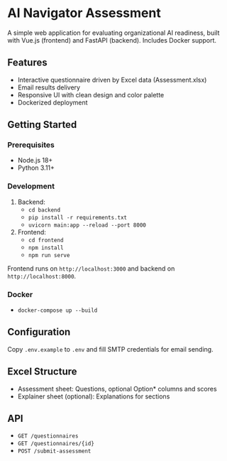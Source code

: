# AI Navigator Assessment

A simple web application for evaluating organizational AI readiness, built with Vue.js (frontend) and FastAPI (backend). Includes Docker support.

## Features
- Interactive questionnaire driven by Excel data (Assessment.xlsx)
- Email results delivery
- Responsive UI with clean design and color palette
- Dockerized deployment

## Getting Started

### Prerequisites
- Node.js 18+
- Python 3.11+

### Development
1. Backend:
   - `cd backend`
   - `pip install -r requirements.txt`
   - `uvicorn main:app --reload --port 8000`
2. Frontend:
   - `cd frontend`
   - `npm install`
   - `npm run serve`

Frontend runs on `http://localhost:3000` and backend on `http://localhost:8000`.

### Docker
- `docker-compose up --build`

## Configuration
Copy `.env.example` to `.env` and fill SMTP credentials for email sending.

## Excel Structure
- Assessment sheet: Questions, optional Option* columns and scores
- Explainer sheet (optional): Explanations for sections

## API
- `GET /questionnaires`
- `GET /questionnaires/{id}`
- `POST /submit-assessment`
